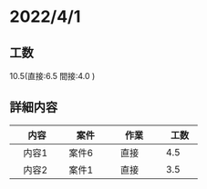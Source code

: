 ﻿# 2022/4/1

## 工数
10.5(直接:6.5 間接:4.0 )

## 詳細内容
| 　内容　 | 　案件　 | 　作業　 | 　工数　 |
| ------------- | ------------- | ------------- | ------------- |
| 　内容1 | 　案件6　 | 　直接　 | 　4.5　  |
| 　内容2 | 　案件1　 | 　直接　 | 　3.5　  |
